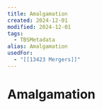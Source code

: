 ```yaml
---
title: Amalgamation
created: 2024-12-01
modified: 2024-12-01
tags:
  - TBSMetadata
alias: Amalgamation
usedFor:
  - "[[13423 Mergers]]"
---
```

# Amalgamation
